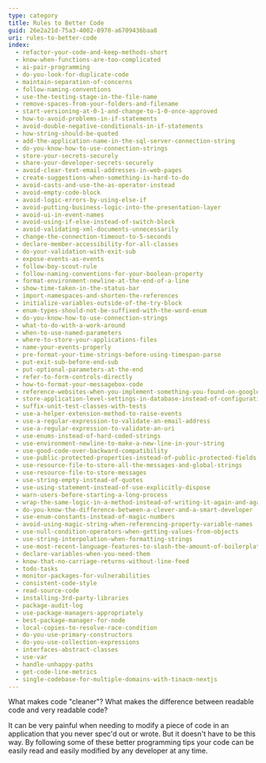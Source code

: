 ```yaml
---
type: category
title: Rules to Better Code
guid: 26e2a21d-75a3-4002-8970-a6709436baa8
uri: rules-to-better-code
index:
  - refactor-your-code-and-keep-methods-short
  - know-when-functions-are-too-complicated
  - ai-pair-programming
  - do-you-look-for-duplicate-code
  - maintain-separation-of-concerns
  - follow-naming-conventions
  - use-the-testing-stage-in-the-file-name
  - remove-spaces-from-your-folders-and-filename
  - start-versioning-at-0-1-and-change-to-1-0-once-approved
  - how-to-avoid-problems-in-if-statements
  - avoid-double-negative-conditionals-in-if-statements
  - how-string-should-be-quoted
  - add-the-application-name-in-the-sql-server-connection-string
  - do-you-know-how-to-use-connection-strings
  - store-your-secrets-securely
  - share-your-developer-secrets-securely
  - avoid-clear-text-email-addresses-in-web-pages
  - create-suggestions-when-something-is-hard-to-do
  - avoid-casts-and-use-the-as-operator-instead
  - avoid-empty-code-block
  - avoid-logic-errors-by-using-else-if
  - avoid-putting-business-logic-into-the-presentation-layer
  - avoid-ui-in-event-names
  - avoid-using-if-else-instead-of-switch-block
  - avoid-validating-xml-documents-unnecessarily
  - change-the-connection-timeout-to-5-seconds
  - declare-member-accessibility-for-all-classes
  - do-your-validation-with-exit-sub
  - expose-events-as-events
  - follow-boy-scout-rule
  - follow-naming-conventions-for-your-boolean-property
  - format-environment-newline-at-the-end-of-a-line
  - show-time-taken-in-the-status-bar
  - import-namespaces-and-shorten-the-references
  - initialize-variables-outside-of-the-try-block
  - enum-types-should-not-be-suffixed-with-the-word-enum
  - do-you-know-how-to-use-connection-strings
  - what-to-do-with-a-work-around
  - when-to-use-named-parameters
  - where-to-store-your-applications-files
  - name-your-events-properly
  - pre-format-your-time-strings-before-using-timespan-parse
  - put-exit-sub-before-end-sub
  - put-optional-parameters-at-the-end
  - refer-to-form-controls-directly
  - how-to-format-your-messagebox-code
  - reference-websites-when-you-implement-something-you-found-on-google
  - store-application-level-settings-in-database-instead-of-configuration-files-when-possible
  - suffix-unit-test-classes-with-tests
  - use-a-helper-extension-method-to-raise-events
  - use-a-regular-expression-to-validate-an-email-address
  - use-a-regular-expression-to-validate-an-uri
  - use-enums-instead-of-hard-coded-strings
  - use-environment-newline-to-make-a-new-line-in-your-string
  - use-good-code-over-backward-compatibility
  - use-public-protected-properties-instead-of-public-protected-fields
  - use-resource-file-to-store-all-the-messages-and-global-strings
  - use-resource-file-to-store-messages
  - use-string-empty-instead-of-quotes
  - use-using-statement-instead-of-use-explicitly-dispose
  - warn-users-before-starting-a-long-process
  - wrap-the-same-logic-in-a-method-instead-of-writing-it-again-and-again
  - do-you-know-the-difference-between-a-clever-and-a-smart-developer
  - use-enum-constants-instead-of-magic-numbers
  - avoid-using-magic-string-when-referencing-property-variable-names
  - use-null-condition-operators-when-getting-values-from-objects
  - use-string-interpolation-when-formatting-strings
  - use-most-recent-language-features-to-slash-the-amount-of-boilerplate-code-you-write
  - declare-variables-when-you-need-them
  - know-that-no-carriage-returns-without-line-feed
  - todo-tasks
  - monitor-packages-for-vulnerabilities
  - consistent-code-style
  - read-source-code
  - installing-3rd-party-libraries
  - package-audit-log
  - use-package-managers-appropriately
  - best-package-manager-for-node
  - local-copies-to-resolve-race-condition
  - do-you-use-primary-constructors
  - do-you-use-collection-expressions
  - interfaces-abstract-classes
  - use-var
  - handle-unhappy-paths
  - get-code-line-metrics
  - single-codebase-for-multiple-domains-with-tinacm-nextjs
---
```


What makes code "cleaner"? What makes the difference between readable code and very readable code?

It can be very painful when needing to modify a piece of code in an application that you never spec'd out or wrote. But it doesn't have to be this way. By following some of these better programming tips your code can be easily read and easily modified by any developer at any time.
